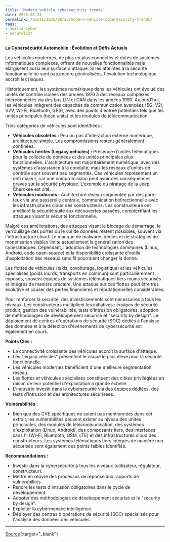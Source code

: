 ```yaml
---
title: 'Modern vehicle cybersecurity trends'
date: 2025-08-23
permalink: /posts/2025/08/23/modern-vehicle-cybersecurity-trends/
tags:
- veille-cyber
- securelist
---
```

**La Cybersécurité Automobile : Évolution et Défis Actuels**

Les véhicules modernes, de plus en plus connectés et dotés de systèmes informatiques complexes, offrent de nouvelles fonctionnalités mais élargissent aussi leur surface d'attaque. Si les atteintes à la sécurité fonctionnelle ne sont pas encore généralisées, l'évolution technologique accroît les risques.

Historiquement, les systèmes numériques dans les véhicules ont évolué des unités de contrôle isolées des années 1970 à des réseaux complexes interconnectés via des bus LIN et CAN dans les années 1990. Aujourd'hui, les véhicules intègrent des capacités de communication avancées (5G, V2I, V2V, Wi-Fi, Bluetooth, GPS), avec des points d'entrée potentiels tels que les unités principales (head units) et les modules de télécommunication.

Trois catégories de véhicules sont identifiées :

*   **Véhicules obsolètes :** Peu ou pas d'interaction externe numérique, architecture simple. Les compromissions restent généralement confinées.
*   **Véhicules hérités (Legacy vehicles) :** Présence d'unités télématiques pour la collecte de données et des unités principales plus fonctionnelles. L'architecture est majoritairement numérique, avec des systèmes d'assistance à la conduite, mais les réseaux d'unités de contrôle sont souvent peu segmentés. Ces véhicules représentent un défi majeur, car une compromission peut avoir des conséquences graves sur la sécurité physique. L'exemple du piratage de la Jeep Cherokee est cité.
*   **Véhicules modernes :** Architecture réseau segmentée par des pare-feux via une passerelle centrale, communication bidirectionnelle avec les infrastructures cloud des constructeurs. Les constructeurs ont amélioré la sécurité suite aux découvertes passées, complexifiant les attaques visant la sécurité fonctionnelle.

Malgré ces améliorations, des attaques visant le blocage du démarrage, le verrouillage des portes ou le vol de données restent possibles, souvent via l'infrastructure cloud. Le manque de malwares dédiés et de stratégies de monétisation viables limite actuellement la généralisation des cyberattaques. Cependant, l'adoption de technologies communes (Linux, Android, code open-source) et la disponibilité croissante d'outils d'exploitation des réseaux sans fil pourraient changer la donne.

Les flottes de véhicules (taxis, covoiturage, logistique) et les véhicules spécialisés (poids lourds, transports en commun) sont particulièrement exposés, souvent équipés de systèmes télématiques tiers moins sécurisés et intégrés de manière précaire. Une attaque sur ces flottes peut être très évolutive et causer des pertes financières et réputationnelles considérables.

Pour renforcer la sécurité, des investissements sont nécessaires à tous les niveaux. Les constructeurs multiplient les initiatives : équipes de sécurité produit, gestion des vulnérabilités, tests d'intrusion obligatoires, adoption de méthodologies de développement sécurisé et "security by design". Le déploiement de centres d'opérations de sécurité (SOC) dédiés à l'analyse des données et à la détection d'événements de cybersécurité est également en cours.

**Points Clés :**

*   La connectivité croissante des véhicules accroît la surface d'attaque.
*   Les "legacy vehicles" présentent le risque le plus élevé pour la sécurité fonctionnelle.
*   Les véhicules modernes bénéficient d'une meilleure segmentation réseau.
*   Les flottes et véhicules spécialisés constituent des cibles privilégiées en raison de leur potentiel d'exploitation à grande échelle.
*   L'industrie investit dans la cybersécurité via des équipes dédiées, des tests d'intrusion et des architectures sécurisées.

**Vulnérabilités :**

*   Bien que des CVE spécifiques ne soient pas mentionnées dans cet extrait, les vulnérabilités peuvent exister au niveau des unités principales, des modules de télécommunication, des systèmes d'exploitation (Linux, Android), des composants tiers, des interfaces sans fil (Wi-Fi, Bluetooth, GSM, LTE) et des infrastructures cloud des constructeurs. Les systèmes télématiques tiers intégrés de manière non sécurisée sont également des points faibles identifiés.

**Recommandations :**

*   Investir dans la cybersécurité à tous les niveaux (utilisateur, régulateur, constructeur).
*   Mettre en œuvre des processus de réponse aux rapports de vulnérabilités.
*   Rendre les tests d'intrusion obligatoires dans le cycle de développement.
*   Adopter des méthodologies de développement sécurisé et le "security by design".
*   Exploiter la cybermenace intelligence.
*   Déployer des centres d'opérations de sécurité (SOC) spécialisés pour l'analyse des données des véhicules.

---
[Source](https://securelist.com/automotive-security-trends-2025/117326/){:target="_blank"}
